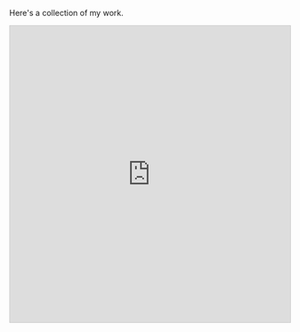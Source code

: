 Here's a collection of my work.

<!--## 🖥️ Tech-->

<iframe class="airtable-embed" src="https://airtable.com/embed/shrjpRlu09GBg6ivf?backgroundColor=red&viewControls=on" frameborder="0" onmousewheel="" width="100%" height="533" style="background: transparent; border: 1px solid #ccc;"></iframe>

<!--## 📝 Writing-->

<!--//-->

<!--//-->

<!--Read more [here](https://medium.com/@annelid).-->
